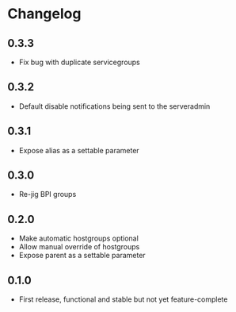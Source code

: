 # Changelog

## 0.3.3
* Fix bug with duplicate servicegroups

## 0.3.2
* Default disable notifications being sent to the serveradmin

## 0.3.1
* Expose alias as a settable parameter

## 0.3.0
* Re-jig BPI groups

## 0.2.0
* Make automatic hostgroups optional
* Allow manual override of hostgroups
* Expose parent as a settable parameter

## 0.1.0
* First release, functional and stable but not yet feature-complete
